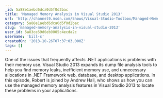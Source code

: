 ```yaml
---
_id: 5a88e1aebd6dca0d5f0d2bac
title: 'Managed Memory Analysis in Visual Studio 2013'
url: 'http://channel9.msdn.com/Shows/Visual-Studio-Toolbox/Managed-Memory-Analysis-in-Visual-Studio-2013'
category: 5a88e1aebd6dca0d5f0d2bac
slug: 'managed-memory-analysis-in-visual-studio-2013'
user_id: 5a83ce59d6eb0005c4ecda2c
username: 'bill-s'
createdOn: '2013-10-26T07:37:03.000Z'
tags: []
---
```


One of the issues that frequently affects .NET applications is problems with their memory use. Visual Studio 2013 expands its dump file analysis tools to help you find memory leaks, inefficient memory use, and unnecessary allocations in .NET Framework web, database, and desktop applications. In this episode, Robert is joined by Andrew Hall, who shows us how you can use the managed memory analysis features in Visual Studio 2013 to locate these problems in your applications.
